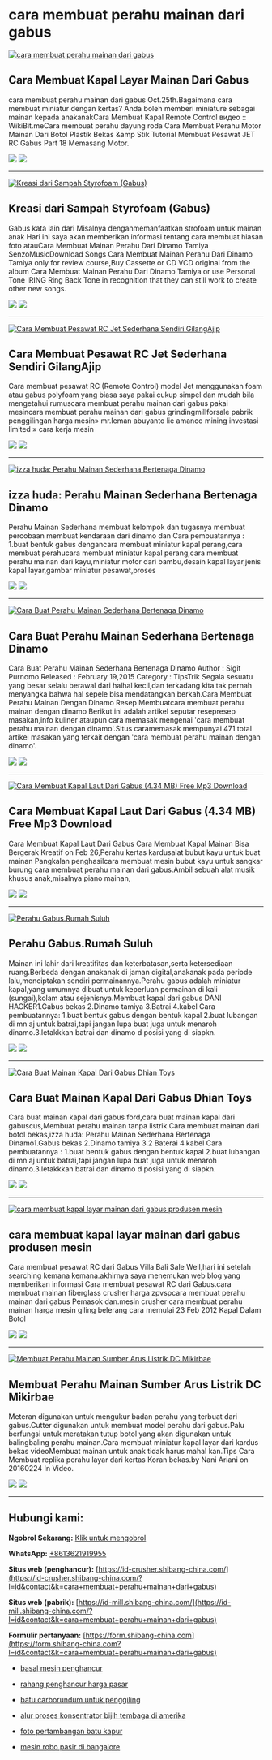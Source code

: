 # cara membuat perahu mainan dari gabus

<a href="https://swt.shibang-china.com/?l=id&img&k=cara+membuat+perahu+mainan+dari+gabus" target="_blank">![cara membuat perahu mainan dari gabus](http://static.shibang-china.com/all-800x300/71.jpg)</a>

## Cara Membuat Kapal Layar Mainan Dari Gabus
cara membuat perahu mainan dari gabus Oct.25th.Bagaimana cara membuat miniatur dengan kertas? Anda boleh memberi miniature sebagai mainan kepada anakanakCara Membuat Kapal Remote Control видео :: WikiBit.meCara membuat perahu dayung roda Cara Membuat Perahu Motor Mainan Dari Botol Plastik Bekas &amp Stik Tutorial Membuat Pesawat JET RC Gabus Part 18 Memasang Motor.


<a href="https://whatsapp.shibangsoft.com/WhatsApp.php" target="_blank" title="WhatsApp">![](http://static.shibang-china.com/icon/whatsapp.png)</a> <a href="https://swt.shibang-china.com/?l=id&icon&k=cara+membuat+perahu+mainan+dari+gabus" target="_blank">![](http://static.shibang-china.com/icon/chat-id.png)</a>

---

<a href="https://swt.shibang-china.com/?l=id&img&k=cara+membuat+perahu+mainan+dari+gabus" target="_blank">![Kreasi dari Sampah Styrofoam (Gabus)](http://static.shibang-china.com/all-800x300/1300.jpg)</a>

## Kreasi dari Sampah Styrofoam (Gabus)
Gabus kata lain dari Misalnya denganmemanfaatkan strofoam untuk mainan anak Hari ini saya akan memberikan informasi tentang cara membuat hiasan foto atauCara Membuat Mainan Perahu Dari Dinamo Tamiya SenzoMusicDownload Songs Cara Membuat Mainan Perahu Dari Dinamo Tamiya only for review course,Buy Cassette or CD VCD original from the album Cara Membuat Mainan Perahu Dari Dinamo Tamiya or use Personal Tone IRING Ring Back Tone in recognition that they can still work to create other new songs.


<a href="https://whatsapp.shibangsoft.com/WhatsApp.php" target="_blank" title="WhatsApp">![](http://static.shibang-china.com/icon/whatsapp.png)</a> <a href="https://swt.shibang-china.com/?l=id&icon&k=cara+membuat+perahu+mainan+dari+gabus" target="_blank">![](http://static.shibang-china.com/icon/chat-id.png)</a>

---

<a href="https://swt.shibang-china.com/?l=id&img&k=cara+membuat+perahu+mainan+dari+gabus" target="_blank">![Cara Membuat Pesawat RC Jet Sederhana Sendiri GilangAjip](http://static.shibang-china.com/all-800x300/84.jpg)</a>

## Cara Membuat Pesawat RC Jet Sederhana Sendiri GilangAjip
Cara membuat pesawat RC (Remote Control) model Jet menggunakan foam atau gabus polyfoam yang biasa saya pakai cukup simpel dan mudah bila mengetahui rumuscara membuat perahu mainan dari gabus pakai mesincara membuat perahu mainan dari gabus grindingmillforsale pabrik penggilingan harga mesin» mr.leman abuyanto lie amanco mining investasi limited » cara kerja mesin


<a href="https://whatsapp.shibangsoft.com/WhatsApp.php" target="_blank" title="WhatsApp">![](http://static.shibang-china.com/icon/whatsapp.png)</a> <a href="https://swt.shibang-china.com/?l=id&icon&k=cara+membuat+perahu+mainan+dari+gabus" target="_blank">![](http://static.shibang-china.com/icon/chat-id.png)</a>

---

<a href="https://swt.shibang-china.com/?l=id&img&k=cara+membuat+perahu+mainan+dari+gabus" target="_blank">![izza huda: Perahu Mainan Sederhana Bertenaga Dinamo](http://static.shibang-china.com/all-800x300/701.jpg)</a>

## izza huda: Perahu Mainan Sederhana Bertenaga Dinamo
Perahu Mainan Sederhana membuat kelompok dan tugasnya membuat percobaan membuat kendaraan dari dinamo dan Cara pembuatannya : 1.buat bentuk gabus dengancara membuat miniatur kapal perang,cara membuat perahucara membuat miniatur kapal perang,cara membuat perahu mainan dari kayu,miniatur motor dari bambu,desain kapal layar,jenis kapal layar,gambar miniatur pesawat,proses


<a href="https://whatsapp.shibangsoft.com/WhatsApp.php" target="_blank" title="WhatsApp">![](http://static.shibang-china.com/icon/whatsapp.png)</a> <a href="https://swt.shibang-china.com/?l=id&icon&k=cara+membuat+perahu+mainan+dari+gabus" target="_blank">![](http://static.shibang-china.com/icon/chat-id.png)</a>

---

<a href="https://swt.shibang-china.com/?l=id&img&k=cara+membuat+perahu+mainan+dari+gabus" target="_blank">![Cara Buat Perahu Mainan Sederhana Bertenaga Dinamo](http://static.shibang-china.com/all-800x300/432.jpg)</a>

## Cara Buat Perahu Mainan Sederhana Bertenaga Dinamo
Cara Buat Perahu Mainan Sederhana Bertenaga Dinamo Author : Sigit Purnomo Released : February 19,2015 Category : TipsTrik Segala sesuatu yang besar selalu berawal dari halhal kecil,dan terkadang kita tak pernah menyangka bahwa hal sepele bisa mendatangkan berkah.Cara Membuat Perahu Mainan Dengan Dinamo Resep Membuatcara membuat perahu mainan dengan dinamo Berikut ini adalah artikel seputar resepresep masakan,info kuliner ataupun cara memasak mengenai 'cara membuat perahu mainan dengan dinamo'.Situs caramemasak mempunyai 471 total artikel masakan yang terkait dengan 'cara membuat perahu mainan dengan dinamo'.


<a href="https://whatsapp.shibangsoft.com/WhatsApp.php" target="_blank" title="WhatsApp">![](http://static.shibang-china.com/icon/whatsapp.png)</a> <a href="https://swt.shibang-china.com/?l=id&icon&k=cara+membuat+perahu+mainan+dari+gabus" target="_blank">![](http://static.shibang-china.com/icon/chat-id.png)</a>

---

<a href="https://swt.shibang-china.com/?l=id&img&k=cara+membuat+perahu+mainan+dari+gabus" target="_blank">![Cara Membuat Kapal Laut Dari Gabus (4.34 MB) Free Mp3 Download](http://static.shibang-china.com/all-800x300/567.jpg)</a>

## Cara Membuat Kapal Laut Dari Gabus (4.34 MB) Free Mp3 Download
Cara Membuat Kapal Laut Dari Gabus Cara Membuat Kapal Mainan Bisa Bergerak Kreatif on Feb 26,Perahu kertas kardusalat bubut kayu untuk buat mainan Pangkalan penghasilcara membuat mesin bubut kayu untuk sangkar burung cara membuat perahu mainan dari gabus.Ambil sebuah alat musik khusus anak,misalnya piano mainan,


<a href="https://whatsapp.shibangsoft.com/WhatsApp.php" target="_blank" title="WhatsApp">![](http://static.shibang-china.com/icon/whatsapp.png)</a> <a href="https://swt.shibang-china.com/?l=id&icon&k=cara+membuat+perahu+mainan+dari+gabus" target="_blank">![](http://static.shibang-china.com/icon/chat-id.png)</a>

---

<a href="https://swt.shibang-china.com/?l=id&img&k=cara+membuat+perahu+mainan+dari+gabus" target="_blank">![Perahu Gabus.Rumah Suluh](http://static.shibang-china.com/all-800x300/1157.jpg)</a>

## Perahu Gabus.Rumah Suluh
Mainan ini lahir dari kreatifitas dan keterbatasan,serta ketersediaan ruang.Berbeda dengan anakanak di jaman digital,anakanak pada periode lalu,menciptakan sendiri permainannya.Perahu gabus adalah miniatur kapal,yang umumnya dibuat untuk keperluan permainan di kali (sungai),kolam atau sejenisnya.Membuat kapal dari gabus DANI HACKER1.Gabus bekas 2.Dinamo tamiya 3.Batrai 4.kabel Cara pembuatannya: 1.buat bentuk gabus dengan bentuk kapal 2.buat lubangan di mn aj untuk batrai,tapi jangan lupa buat juga untuk menaroh dinamo.3.letakkkan batrai dan dinamo d posisi yang di siapkn.


<a href="https://whatsapp.shibangsoft.com/WhatsApp.php" target="_blank" title="WhatsApp">![](http://static.shibang-china.com/icon/whatsapp.png)</a> <a href="https://swt.shibang-china.com/?l=id&icon&k=cara+membuat+perahu+mainan+dari+gabus" target="_blank">![](http://static.shibang-china.com/icon/chat-id.png)</a>

---

<a href="https://swt.shibang-china.com/?l=id&img&k=cara+membuat+perahu+mainan+dari+gabus" target="_blank">![Cara Buat Mainan Kapal Dari Gabus Dhian Toys](http://static.shibang-china.com/all-800x300/513.jpg)</a>

## Cara Buat Mainan Kapal Dari Gabus Dhian Toys
Cara buat mainan kapal dari gabus ford,cara buat mainan kapal dari gabuscus,Membuat perahu mainan tanpa listrik Cara membuat mainan dari botol bekas,izza huda: Perahu Mainan Sederhana Bertenaga Dinamo1.Gabus bekas 2.Dinamo tamiya 3.2 Baterai 4.kabel Cara pembuatannya : 1.buat bentuk gabus dengan bentuk kapal 2.buat lubangan di mn aj untuk batrai,tapi jangan lupa buat juga untuk menaroh dinamo.3.letakkkan batrai dan dinamo d posisi yang di siapkn.


<a href="https://whatsapp.shibangsoft.com/WhatsApp.php" target="_blank" title="WhatsApp">![](http://static.shibang-china.com/icon/whatsapp.png)</a> <a href="https://swt.shibang-china.com/?l=id&icon&k=cara+membuat+perahu+mainan+dari+gabus" target="_blank">![](http://static.shibang-china.com/icon/chat-id.png)</a>

---

<a href="https://swt.shibang-china.com/?l=id&img&k=cara+membuat+perahu+mainan+dari+gabus" target="_blank">![cara membuat kapal layar mainan dari gabus produsen mesin](http://static.shibang-china.com/all-800x300/816.jpg)</a>

## cara membuat kapal layar mainan dari gabus produsen mesin
Cara membuat pesawat RC dari Gabus Villa Bali Sale Well,hari ini setelah searching kemana kemana.akhirnya saya menemukan web blog yang memberikan informasi Cara membuat pesawat RC dari Gabus.cara membuat mainan fiberglass crusher harga zpvspcara membuat perahu mainan dari gabus Pemasok dan.mesin crusher cara membuat perahu mainan harga mesin giling belerang cara memulai 23 Feb 2012 Kapal Dalam Botol


<a href="https://whatsapp.shibangsoft.com/WhatsApp.php" target="_blank" title="WhatsApp">![](http://static.shibang-china.com/icon/whatsapp.png)</a> <a href="https://swt.shibang-china.com/?l=id&icon&k=cara+membuat+perahu+mainan+dari+gabus" target="_blank">![](http://static.shibang-china.com/icon/chat-id.png)</a>

---

<a href="https://swt.shibang-china.com/?l=id&img&k=cara+membuat+perahu+mainan+dari+gabus" target="_blank">![Membuat Perahu Mainan Sumber Arus Listrik DC Mikirbae](http://static.shibang-china.com/all-800x300/667.jpg)</a>

## Membuat Perahu Mainan Sumber Arus Listrik DC Mikirbae
Meteran digunakan untuk mengukur badan perahu yang terbuat dari gabus.Cutter digunakan untuk membuat model perahu dari gabus.Palu berfungsi untuk meratakan tutup botol yang akan digunakan untuk balingbaling perahu mainan.Cara membuat miniatur kapal layar dari kardus bekas videoMembuat mainan untuk anak tidak harus mahal kan.Tips Cara Membuat replika perahu layar dari kertas Koran bekas.by Nani Ariani on 20160224 In Video.


<a href="https://whatsapp.shibangsoft.com/WhatsApp.php" target="_blank" title="WhatsApp">![](http://static.shibang-china.com/icon/whatsapp.png)</a> <a href="https://swt.shibang-china.com/?l=id&icon&k=cara+membuat+perahu+mainan+dari+gabus" target="_blank">![](http://static.shibang-china.com/icon/chat-id.png)</a>

---
## Hubungi kami:

**Ngobrol Sekarang:** [Klik untuk mengobrol](https://swt.shibang-china.com?l=id&contact&k=cara+membuat+perahu+mainan+dari+gabus)

**WhatsApp:**  [+8613621919955](https://whatsapp.shibangsoft.com/WhatsApp.php)

**Situs web (penghancur):** [https://id-crusher.shibang-china.com/](https://id-crusher.shibang-china.com/?l=id&contact&k=cara+membuat+perahu+mainan+dari+gabus)

**Situs web (pabrik):** [https://id-mill.shibang-china.com/](https://id-mill.shibang-china.com/?l=id&contact&k=cara+membuat+perahu+mainan+dari+gabus)

**Formulir pertanyaan:** [https://form.shibang-china.com](https://form.shibang-china.com?l=id&contact&k=cara+membuat+perahu+mainan+dari+gabus)

* [basal mesin penghancur](../33/basal%20mesin%20penghancur.md)

* [rahang penghancur harga pasar](../40/rahang%20penghancur%20harga%20pasar.md)

* [batu carborundum untuk penggiling](../32/batu%20carborundum%20untuk%20penggiling.md)

* [alur proses konsentrator bijih tembaga di amerika](../40/alur%20proses%20konsentrator%20bijih%20tembaga%20di%20amerika.md)

* [foto pertambangan batu kapur](../36/foto%20pertambangan%20batu%20kapur.md)

* [mesin robo pasir di bangalore](../36/mesin%20robo%20pasir%20di%20bangalore.md)